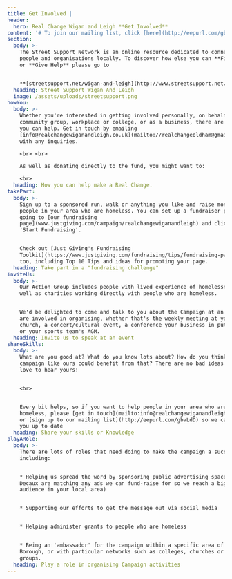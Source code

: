 ```yaml
---
title: Get Involved |
header:
  hero: Real Change Wigan and Leigh **Get Involved**
content: '# To join our mailing list, click [here](http://eepurl.com/gbvLdD)'
section:
  body: >-
    The Street Support Network is an online resource dedicated to connecting
    people and organisations locally. To discover how else you can **Find Help**
    or **Give Help** please go to 


    **[streetsupport.net/wigan-and-leigh](http://www.streetsupport.net/wigan-and-leigh)**
  heading: Street Support Wigan And Leigh
  image: /assets/uploads/streetsupport.png
howYou:
  body: >-
    Whether you're interested in getting involved personally, on behalf of your
    community group, workplace or college, or as a business, there are many ways
    you can help. Get in touch by emailing
    [info@realchangewiganandleigh.co.uk](mailto://realchangeoldham@gmail.com)
    with any inquiries.

    <br> <br>

    As well as donating directly to the fund, you might want to:

    <br>
  heading: How you can help make a Real Change.
takePart:
  body: >-
    Sign up to a sponsored run, walk or anything you like and raise money for
    people in your area who are homeless. You can set up a fundraiser page by
    going to [our fundraising
    page](www.justgiving.com/campaign/realchangewiganandleigh) and clicking
    'Start Fundraising'. 


    Check out [Just Giving's Fundraising
    Toolkit](https://www.justgiving.com/fundraising/tips/fundraising-page-toolkit)
    too, including Top 10 Tips and ideas for promoting your page.
  heading: Take part in a "fundraising challenge"
inviteUs:
  body: >-
    Our Action Group includes people with lived experience of homelessness as
    well as charities working directly with people who are homeless. 


    We'd be delighted to come and talk to you about the Campaign at an event you
    are involved in organising, whether that's the weekly meeting at your
    church, a concert/cultural event, a conference your business in putting on
    or your sports team's AGM. 
  heading: Invite us to speak at an event
shareSkills:
  body: >-
    What are you good at? What do you know lots about? How do you think a
    campaign like ours could benefit from that? There are no bad ideas and we'd
    love to hear yours! 


    <br>


    Every bit helps, so if you want to help people in your area who are
    homeless, please [get in touch](mailto:info@realchangewiganandleigh.co.uk)
    or [sign up to our mailing list](http://eepurl.com/gbvLdD) so we can keep
    you up to date
  heading: Share your skills or Knowledge
playARole:
  body: >-
    There are lots of roles that need doing to make the campaign a success,
    including:


    * Helping us spread the word by sponsoring public advertising space (JC
    Decaux are matching any ads we can fund-raise for so we reach a bigger
    audience in your local area)


    * Supporting our efforts to get the message out via social media


    * Helping administer grants to people who are homeless


    * Being an 'ambassador' for the campaign within a specific area of Wigan
    Borough, or with particular networks such as colleges, churches or community
    groups.
  heading: Play a role in organising Campaign activities
---
```



